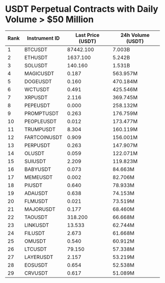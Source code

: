# USDT Perpetual Contracts with Daily Volume > $50 Million

| Rank | Instrument ID | Last Price (USDT) | 24h Volume (USDT) |
|------|---------------|-------------------|-------------------|
| 1 | BTCUSDT | 87442.100 | 7.003B |
| 2 | ETHUSDT | 1637.100 | 5.242B |
| 3 | SOLUSDT | 140.160 | 1.531B |
| 4 | MAGICUSDT | 0.187 | 563.957M |
| 5 | DOGEUSDT | 0.160 | 470.184M |
| 6 | WCTUSDT | 0.491 | 425.546M |
| 7 | XRPUSDT | 2.116 | 369.745M |
| 8 | PEPEUSDT | 0.000 | 258.132M |
| 9 | PROMPTUSDT | 0.263 | 176.759M |
| 10 | PEOPLEUSDT | 0.012 | 173.477M |
| 11 | TRUMPUSDT | 8.304 | 160.119M |
| 12 | FARTCOINUSDT | 0.909 | 156.001M |
| 13 | PERPUSDT | 0.263 | 147.907M |
| 14 | OLUSDT | 0.059 | 122.071M |
| 15 | SUIUSDT | 2.209 | 119.823M |
| 16 | BABYUSDT | 0.073 | 84.663M |
| 17 | MEMEUSDT | 0.002 | 82.706M |
| 18 | PIUSDT | 0.640 | 78.933M |
| 19 | ADAUSDT | 0.638 | 74.153M |
| 20 | FLMUSDT | 0.021 | 73.519M |
| 21 | MAJORUSDT | 0.177 | 68.460M |
| 22 | TAOUSDT | 318.200 | 66.668M |
| 23 | LINKUSDT | 13.533 | 62.744M |
| 24 | FILUSDT | 2.673 | 61.668M |
| 25 | OMUSDT | 0.540 | 60.912M |
| 26 | LTCUSDT | 79.150 | 57.338M |
| 27 | LAYERUSDT | 2.157 | 53.219M |
| 28 | EOSUSDT | 0.654 | 52.538M |
| 29 | CRVUSDT | 0.617 | 51.089M |
